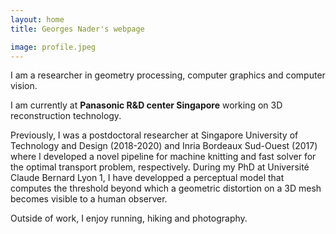 ```yaml
---
layout: home
title: Georges Nader's webpage

image: profile.jpeg
---
```


I am a researcher in geometry processing, computer graphics and computer vision.

I am currently at **Panasonic R&D center Singapore** working on 3D reconstruction technology.

Previously, I was a postdoctoral researcher at Singapore University of Technology and Design (2018-2020) and Inria Bordeaux Sud-Ouest (2017) where I developed a novel pipeline for machine knitting and fast solver for the optimal transport problem, respectively. During my PhD at Université Claude Bernard Lyon 1, I have developped a perceptual model that computes the threshold beyond which a geometric distortion on a 3D mesh becomes visible to a human observer.

Outside of work, I enjoy running, hiking and photography.
